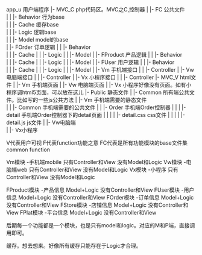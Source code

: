 ﻿app_u              用户端程序
 |- MVC_C             php代码区。MVC之C,控制器
 |  |- FC                 公共文件                   
 |  |  |- Behavior                行为base   
 |  |  |- Cache                   缓存base      
 |  |  |- Logic                   逻辑base      
 |  |  |- Model                   model的base      
 |  |- FOrder             订单逻辑
 |  |  |- Behavior  
 |  |  |- Cache
 |  |  |- Logic
 |  |  |- Model
 |  |- FProduct           产品逻辑
 |  |  |- Behavior  
 |  |  |- Cache
 |  |  |- Logic
 |  |  |- Model
 |  |- FUser              用户逻辑
 |  |  |- Behavior  
 |  |  |- Cache
 |  |  |- Logic
 |  |  |- Model
 |  |- Vm                手机端接口
 |  |  |- Controller 
 |  |- Vw                电脑端接口
 |  |  |- Controller
 |  |- Vx                小程序接口
 |  |  |- Controller
 |- MVC_V         html文件
 |  |- Vm                手机端页面
 |  |- Vw                电脑端页面 
 |  |- Vx                小程序好像没有页面。如有小程序调html5页面，可以放在这儿 
 |- Public        静态文件
 |  |- Common         所有端公共文件。比如写的一些js公共方法
 |  |- Vm             手机端需要的静态文件  
 |  |  |- Common            手机端需要的公共文件
 |  |  |- Order                 手机端Order控制器
 |  |  |  |- detail                 手机端Order控制器下的detail页面
 |  |  |  |  |- detail.css              css文件
 |  |  |  |  |- detail.js               js文件
 |  |- Vw电脑端      
 |  |- Vx小程序


V代表用户可视
F代表function功能之意
FC代表是所有功能模块的base文件集 common function

Vm模块         -手机端mobile    只有Controller和View  没有Model和Logic
Vw模块         -电脑端web       只有Controller和View  没有Model和Logic
Vx模块         -小程序          只有Controller和View  没有Model和Logic

FProduct模块   -产品信息  Model+Logic 没有Controller和View
FUser模块      -用户信息  Model+Logic 没有Controller和View
FOrder模块     -订单信息  Model+Logic 没有Controller和View
FStore模块     -店铺信息  Model+Logic 没有Controller和View
FPlat模块      -平台信息  Model+Logic 没有Controller和View

后期每一个功能都是一个模块，也是只有model和logic。对应的M和P端，直接调用即可。

缓存。想去想来。好像所有缓存只能存在于Logic才合理。